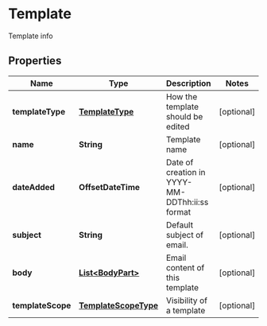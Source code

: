 

# Template

Template info
## Properties

Name | Type | Description | Notes
------------ | ------------- | ------------- | -------------
**templateType** | [**TemplateType**](TemplateType.md) | How the template should be edited |  [optional]
**name** | **String** | Template name |  [optional]
**dateAdded** | **OffsetDateTime** | Date of creation in YYYY-MM-DDThh:ii:ss format |  [optional]
**subject** | **String** | Default subject of email. |  [optional]
**body** | [**List&lt;BodyPart&gt;**](BodyPart.md) | Email content of this template |  [optional]
**templateScope** | [**TemplateScopeType**](TemplateScopeType.md) | Visibility of a template |  [optional]



